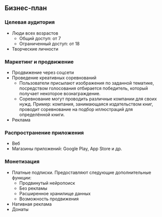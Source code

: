 ## Бизнес-план

### Целевая аудитория
- Люди всех возрастов
  - Общий доступ: от 7
  - Ограниченный доступ: от 18
- Творческие личности

### Маркетинг и продвижение
- Продвижение через соцсети
- Проведение креативных соревнований
  - Пользователи присылают изображения по заданной тематике, посредством голосования отбирается победитель, который получает некоторое вознаграждение.
  - Соревнование могут проводить различные компании для своих нужд. Пример: компания, занимающаяся издательством книг, проводит соревнование на подбор иллюстраций для определённой книги.
- Реклама

### Распространение приложения
- Веб
- Магазины приложений: Google Play, App Store и др.

### Монетизация
- Платные подписки. Предоставляют следующие дополнительные функции:
  - Продвинутый нейропоиск
  - Без рекламы
  - Расширенное хранилище данных
  - Возможность продвижения
- Нативная реклама
- Донаты

